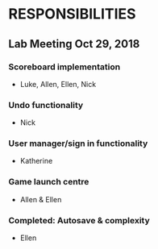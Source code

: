 # RESPONSIBILITIES
## Lab Meeting Oct 29, 2018


### Scoreboard implementation
* Luke, Allen, Ellen, Nick

### Undo functionality
* Nick

### User manager/sign in functionality
* Katherine

### Game launch centre
* Allen & Ellen

### Completed: Autosave & complexity
* Ellen
